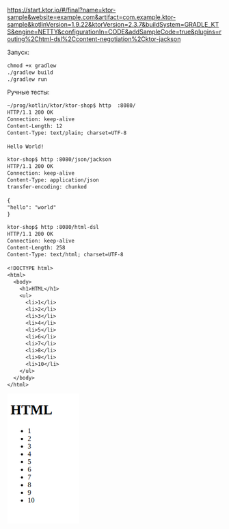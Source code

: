 https://start.ktor.io/#/final?name=ktor-sample&website=example.com&artifact=com.example.ktor-sample&kotlinVersion=1.9.22&ktorVersion=2.3.7&buildSystem=GRADLE_KTS&engine=NETTY&configurationIn=CODE&addSampleCode=true&plugins=routing%2Chtml-dsl%2Ccontent-negotiation%2Cktor-jackson

Запуск:<br/>
````shell
chmod +x gradlew
./gradlew build
./gradlew run
````

Ручные тесты:<br/>

````shell
~/prog/kotlin/ktor/ktor-shop$ http  :8080/
HTTP/1.1 200 OK
Connection: keep-alive
Content-Length: 12
Content-Type: text/plain; charset=UTF-8

Hello World!
````

````shell
ktor-shop$ http :8080/json/jackson
HTTP/1.1 200 OK
Connection: keep-alive
Content-Type: application/json
transfer-encoding: chunked

{
"hello": "world"
}
````

````shell
ktor-shop$ http :8080/html-dsl
HTTP/1.1 200 OK
Connection: keep-alive
Content-Length: 258
Content-Type: text/html; charset=UTF-8

<!DOCTYPE html>
<html>
  <body>
    <h1>HTML</h1>
    <ul>
      <li>1</li>
      <li>2</li>
      <li>3</li>
      <li>4</li>
      <li>5</li>
      <li>6</li>
      <li>7</li>
      <li>8</li>
      <li>9</li>
      <li>10</li>
    </ul>
  </body>
</html>
````

![html-dsl](doc/html-dsl.png)